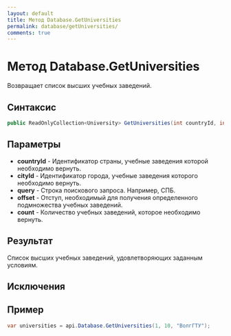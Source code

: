 ```yaml
---
layout: default
title: Метод Database.GetUniversities
permalink: database/getUniversities/
comments: true
---
```

# Метод Database.GetUniversities
Возвращает список высших учебных заведений.

## Синтаксис
```csharp
public ReadOnlyCollection<University> GetUniversities(int countryId, int cityId, string query, int? offset = null, int? count = null)
```

## Параметры
+ **countryId** - Идентификатор страны, учебные заведения которой необходимо вернуть.
+ **cityId** - Идентификатор города, учебные заведения которого необходимо вернуть.
+ **query** - Строка поискового запроса. Например, СПБ.
+ **offset** - Отступ, необходимый для получения определенного подмножества учебных заведений.
+ **count** - Количество учебных заведений, которое необходимо вернуть.

## Результат
Список высших учебных заведений, удовлетворяющих заданным условиям.

## Исключения

## Пример
```csharp
var universities = api.Database.GetUniversities(1, 10, "ВолгГТУ");
```